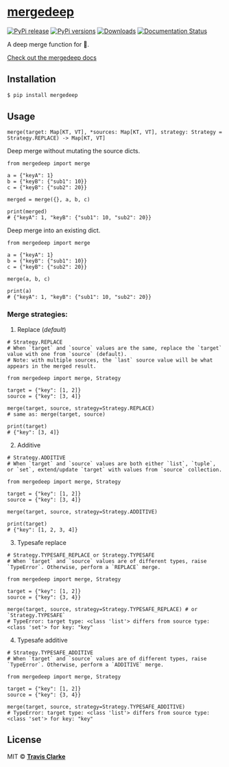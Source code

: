 # [mergedeep](https://mergedeep.readthedocs.io/en/latest/)

[![PyPi release](https://img.shields.io/pypi/v/mergedeep.svg)](https://pypi.org/project/mergedeep/)
[![PyPi versions](https://img.shields.io/pypi/pyversions/mergedeep.svg)](https://pypi.org/project/mergedeep/)
[![Downloads](https://pepy.tech/badge/mergedeep)](https://pepy.tech/project/mergedeep)
[![Documentation Status](https://readthedocs.org/projects/mergedeep/badge/?version=latest)](https://mergedeep.readthedocs.io/en/latest/?badge=latest)

A deep merge function for 🐍.

[Check out the mergedeep docs](https://mergedeep.readthedocs.io/en/latest/)

## Installation

```bash
$ pip install mergedeep
```

## Usage

```text
merge(target: Map[KT, VT], *sources: Map[KT, VT], strategy: Strategy = Strategy.REPLACE) -> Map[KT, VT]
```

Deep merge without mutating the source dicts.

```python3
from mergedeep import merge

a = {"keyA": 1}
b = {"keyB": {"sub1": 10}}
c = {"keyB": {"sub2": 20}}

merged = merge({}, a, b, c) 

print(merged)
# {"keyA": 1, "keyB": {"sub1": 10, "sub2": 20}}
```

Deep merge into an existing dict.
```python3
from mergedeep import merge

a = {"keyA": 1}
b = {"keyB": {"sub1": 10}}
c = {"keyB": {"sub2": 20}}

merge(a, b, c) 

print(a)
# {"keyA": 1, "keyB": {"sub1": 10, "sub2": 20}}
```

### Merge strategies:
1. Replace (*default*)
```python3
# Strategy.REPLACE
# When `target` and `source` values are the same, replace the `target` value with one from `source` (default).
# Note: with multiple sources, the `last` source value will be what appears in the merged result. 

from mergedeep import merge, Strategy

target = {"key": [1, 2]}
source = {"key": [3, 4]}

merge(target, source, strategy=Strategy.REPLACE) 
# same as: merge(target, source)

print(target)
# {"key": [3, 4]}
```

2. Additive
```python3
# Strategy.ADDITIVE
# When `target` and `source` values are both either `list`, `tuple`, or `set`, extend/update `target` with values from `source` collection.

from mergedeep import merge, Strategy

target = {"key": [1, 2]}
source = {"key": [3, 4]}

merge(target, source, strategy=Strategy.ADDITIVE) 

print(target)
# {"key": [1, 2, 3, 4]}
```

3. Typesafe replace
```python3
# Strategy.TYPESAFE_REPLACE or Strategy.TYPESAFE 
# When `target` and `source` values are of different types, raise `TypeError`. Otherwise, perform a `REPLACE` merge.

from mergedeep import merge, Strategy

target = {"key": [1, 2]}
source = {"key": {3, 4}}

merge(target, source, strategy=Strategy.TYPESAFE_REPLACE) # or `Strategy.TYPESAFE`  
# TypeError: target type: <class 'list'> differs from source type: <class 'set'> for key: "key"
```

4. Typesafe additive
```python3
# Strategy.TYPESAFE_ADDITIVE
# When `target` and `source` values are of different types, raise `TypeError`. Otherwise, perform a `ADDITIVE` merge.

from mergedeep import merge, Strategy

target = {"key": [1, 2]}
source = {"key": {3, 4}}

merge(target, source, strategy=Strategy.TYPESAFE_ADDITIVE) 
# TypeError: target type: <class 'list'> differs from source type: <class 'set'> for key: "key"
```

## License

MIT &copy; [**Travis Clarke**](https://blog.travismclarke.com/)
